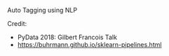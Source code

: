 Auto Tagging using NLP

Credit:

- PyData 2018: Gilbert Francois Talk
- https://buhrmann.github.io/sklearn-pipelines.html
